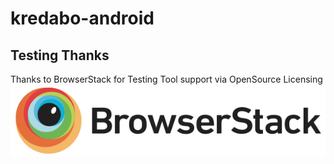 # kredabo-android

## Testing Thanks
Thanks to BrowserStack for Testing Tool support via OpenSource Licensing ![BrowserStack](docs/browserstack-logo-600x135.png)
